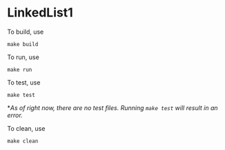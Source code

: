 # LinkedList1

To build, use
```
make build
```

To run, use
```
make run
```

To test, use
```
make test
```
**As of right now, there are no test files. Running `make test` will result in an error.*

To clean, use
```
make clean
```
